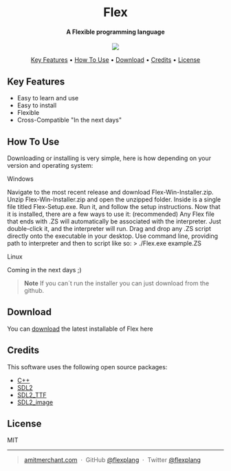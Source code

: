 
<h1 align="center">
  <br>
  <br>
  Flex
  <br>
</h1>

<h4 align="center">A Flexible programming language</h4>

<p align="center">
  </a>
  <img src="https://github.com/flexplang/Flex/raw/main/static.png"></a>
  </a>
</p>

<p align="center">
  <a href="#key-features">Key Features</a> •
  <a href="#how-to-use">How To Use</a> •
  <a href="#download">Download</a> •
  <a href="#credits">Credits</a> •
  <a href="#license">License</a>
</p>

## Key Features

* Easy to learn and use
* Easy to install
* Flexible
* Cross-Compatible "In the next days"
## How To Use

Downloading or installing is very simple, here is how depending on your version and operating system:

Windows

Navigate to the most recent release and download Flex-Win-Installer.zip.
Unzip Flex-Win-Installer.zip and open the unzipped folder.
Inside is a single file titled Flex-Setup.exe. Run it, and follow the setup instructions.
Now that it is installed, there are a few ways to use it:
(recommended) Any Flex file that ends with .ZS will automatically be associated with the interpreter. Just double-click it, and the interpreter will run.
Drag and drop any .ZS script directly onto the executable in your desktop.
Use command line, providing path to interpreter and then to script like so: > ./Flex.exe example.ZS

Linux

Coming in the next days ;)

> **Note**
> If you can´t run the installer you can just download from the github.


## Download

You can [download](https://github.com/flexplang/Flex/releases/tag/Latest) the latest installable of Flex here

## Credits

This software uses the following open source packages:

- [C++](https://cplusplus.com/)
- [SDL2](https://nodejs.org/)
- [SDL2_TTF](https://github.com/chjj/marked)
- [SDL2_image](http://showdownjs.github.io/showdown/)

## License

MIT

---

> [amitmerchant.com](https://www.amitmerchant.com) &nbsp;&middot;&nbsp;
> GitHub [@flexplang](https://github.com/amitmerchant1990) &nbsp;&middot;&nbsp;
> Twitter [@flexplang](https://twitter.com/flex_plang)

